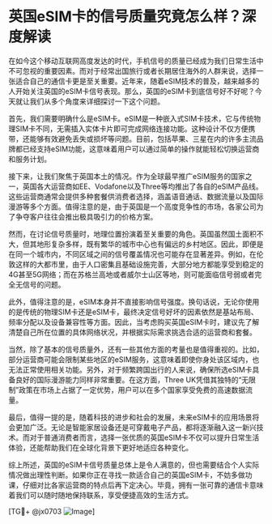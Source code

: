 # 英国eSIM卡的信号质量究竟怎么样？深度解读

在如今这个移动互联网高度发达的时代，手机信号的质量已经成为我们日常生活中不可忽视的重要因素。而对于经常出国旅行或者长期居住海外的人群来说，选择一张适合自己的通信卡更是至关重要。近年来，随着eSIM技术的普及，越来越多的人开始关注英国的eSIM卡信号表现。那么，英国的eSIM卡到底信号好不好呢？今天就让我们从多个角度来详细探讨一下这个问题。

首先，我们需要明确什么是eSIM卡。eSIM是一种嵌入式SIM卡技术，它与传统物理SIM卡不同，无需插入实体卡片即可完成网络连接功能。这种设计不仅方便携带，还能够有效避免丢失或损坏等问题。目前，包括苹果、三星在内的许多主流品牌都已经支持eSIM功能，这意味着用户可以通过简单的操作就能轻松切换运营商和服务计划。

接下来，让我们聚焦于英国本土的情况。作为全球最早推广eSIM服务的国家之一，英国各大运营商如EE、Vodafone以及Three等均推出了各自的eSIM产品线。这些运营商通常会提供多种套餐供消费者选择，涵盖语音通话、数据流量以及国际漫游等多个方面。值得注意的是，由于英国是一个高度竞争性的市场，各家公司为了争夺客户往往会推出极具吸引力的价格方案。

然而，在讨论信号质量时，地理位置扮演着至关重要的角色。英国虽然国土面积不大，但其地形复杂多样，既有繁华的城市中心也有偏远的乡村地区。因此，即便是在同一个城市内，不同区域之间的信号覆盖情况也可能存在显著差异。例如，在伦敦这样的大都市里，由于人口密集且基础设施完善，大部分地方都能享受到稳定的4G甚至5G网络；而在苏格兰高地或者威尔士山区等地，则可能面临信号弱或者完全无信号的问题。

此外，值得注意的是，eSIM本身并不直接影响信号强度。换句话说，无论你使用的是传统的物理SIM卡还是eSIM卡，最终决定信号好坏的因素依然是基站布局、频率分配以及设备兼容性等方面。因此，当考虑购买英国eSIM卡时，建议先了解清楚自己所在位置的具体网络状况，并根据实际需求挑选合适的运营商和套餐。

当然，除了基本的信号质量外，还有一些其他方面的考量也是值得重视的。比如，部分运营商可能会限制某些地区的eSIM服务，这意味着即使你身处该区域内，也无法正常使用相关功能。另外，对于频繁跨国出行的人来说，确保所选eSIM卡具备良好的国际漫游能力同样非常重要。在这方面，Three UK凭借其独特的“无限制”政策在市场上占据了一定优势，用户可以在多个国家享受免费的高速数据流量。

最后，值得一提的是，随着科技的进步和社会的发展，未来eSIM卡的应用场景将会更加广泛。无论是智能家居设备还是可穿戴电子产品，都将逐渐融入这一新兴技术。而对于普通消费者而言，选择一张优质的英国eSIM卡不仅可以提升日常生活体验，还能帮助我们在全球化背景下更好地适应各种变化。

综上所述，英国的eSIM卡信号质量总体上是令人满意的，但也需要结合个人实际情况做出理性判断。如果你正在寻找一款适合自己的英国eSIM卡，不妨多做功课，仔细对比各家运营商的特点后再下定决心。毕竟，拥有一张可靠的通信卡意味着我们可以随时随地保持联系，享受便捷高效的生活方式。

[TG💪+ @jx0703 ![Image](https://github.com/user-attachments/assets/dbca1d08-cadb-493c-b0ec-ad6f7a83f270)]